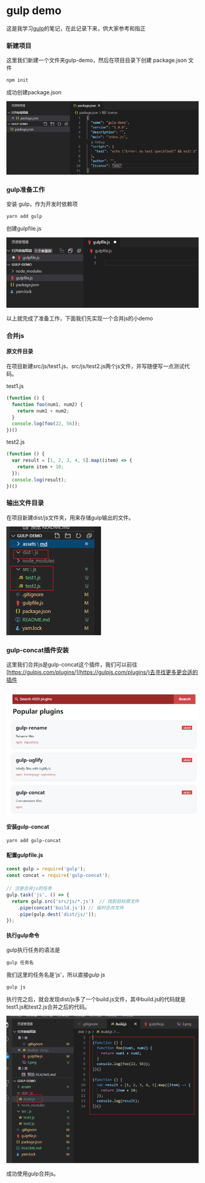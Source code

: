 # gulp demo
这是我学习[gulp](https://www.gulpjs.com.cn/)的笔记，在此记录下来，供大家参考和指正

### 新建项目
这里我们新建一个文件夹gulp-demo，然后在项目目录下创建 package.json 文件
```shell
npm init
```
成功创建package.json

![截图](./assets/md/1.png)

### gulp准备工作
安装 gulp，作为开发时依赖项
```shell
yarn add gulp
```

创建gulpfile.js

![截图](./assets/md/2.png)

以上就完成了准备工作，下面我们先实现一个合并js的小demo

### 合并js

#### 原文件目录
在项目新建src/js/test1.js、src/js/test2.js两个js文件，并写随便写一点测试代码。

test1.js
```javascript 
(function () {
  function foo(num1, num2) {
    return num1 + num2;
  }
  console.log(foo(22, 56));
})()
```

test2.js
```javascript 
(function () {
  var result = [1, 2, 3, 4, 5].map((item) => {
    return item + 10;
  });
  console.log(result);
})()
```

### 输出文件目录
在项目新建dist/js文件夹，用来存储gulp输出的文件。

![截图](./assets/md/3.png)

### gulp-concat插件安装
这里我们合并js是gulp-concat这个插件，我们可以前往[https://gulpjs.com/plugins/](https://gulpjs.com/plugins/)去寻找更多更合适的插件

![截图](./assets/md/4.png)

#### 安装gulp-concat
```shell
yarn add gulp-concat
```
#### 配置gulpfile.js
```javascript
const gulp = require('gulp');
const concat = require('gulp-concat');

// 注册合并js的任务
gulp.task('js', () => {
  return gulp.src('src/js/*.js')  // 找到目标原文件
    .pipe(concat('build.js')) // 临时合并文件
    .pipe(gulp.dest('dist/js/'));
});
```

#### 执行gulp命令
gulp执行任务的语法是 
```shell
gulp 任务名
```

我们这里的任务名是'js'，所以直接gulp js
```shell
gulp js
```
执行完之后，就会发现dist/js多了一个build.js文件，其中build.js的代码就是test1.js和test2.js合并之后的代码。

![截图](./assets/md/5.png)

成功使用gulp合并js。

